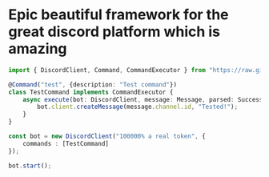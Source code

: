 # Epic beautiful framework for the great discord platform which is amazing

```ts
import { DiscordClient, Command, CommandExecutor } from "https://raw.githubusercontent.com/unlimitedcoder2/ddbf/master/mod.ts";

@Command("test", {description: "Test command"})
class TestCommand implements CommandExecutor {
	async execute(bot: DiscordClient, message: Message, parsed: SuccessfulParsedMessage) {
		bot.client.createMessage(message.channel.id, "Tested!");
	}
}

const bot = new DiscordClient("100000% a real token", {
	commands : [TestCommand]
});

bot.start();
```